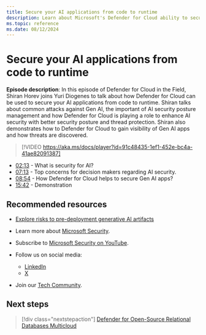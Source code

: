 ```yaml
---
title: Secure your AI applications from code to runtime
description: Learn about Microsoft's Defender for Cloud ability to secure your AI applications from code to runtime.
ms.topic: reference
ms.date: 08/12/2024
---
```


# Secure your AI applications from code to runtime

**Episode description**: In this episode of Defender for Cloud in the Field, Shiran Horev joins Yuri Diogenes to talk about how Defender for Cloud can be used to secure your AI applications from code to runtime. Shiran talks about common attacks against Gen AI, the important of AI security posture management and how Defender for Cloud is playing a role to enhance AI security with better security posture and thread protection. Shiran also demonstrates how to Defender for Cloud to gain visibility of Gen AI apps and how threats are discovered. 


> [!VIDEO https://aka.ms/docs/player?id=91c48435-1ef1-452e-bc4a-41ae82091387]

- [02:13](/shows/mdc-in-the-field/secure-ai-applicationsy#time=02m13s) - What is security for AI?
- [07:13](/shows/mdc-in-the-field/secure-ai-applicationsy#time=07m13s) - Top concerns for decision makers regarding AI security.
- [08:54](/shows/mdc-in-the-field/secure-ai-applicationsy#time=08m54s) - How Defender for Cloud helps to secure Gen AI apps?
- [15:42](/shows/mdc-in-the-field/secure-ai-applicationsy#time=15m42s) - Demonstration

## Recommended resources

- [Explore risks to pre-deployment generative AI artifacts](explore-ai-risk.md)
- Learn more about [Microsoft Security](https://msft.it/6002T9HQY).
- Subscribe to [Microsoft Security on YouTube](https://www.youtube.com/playlist?list=PL3ZTgFEc7LysiX4PfHhdJPR7S8mGO14YS).

- Follow us on social media:

  - [LinkedIn](https://www.linkedin.com/showcase/microsoft-security/)
  - [X](https://x.com/msftsecurity)

- Join our [Tech Community](https://aka.ms/SecurityTechCommunity).

## Next steps

> [!div class="nextstepaction"]
> [Defender for Open-Source Relational Databases Multicloud](episode-fifty-one.md)
